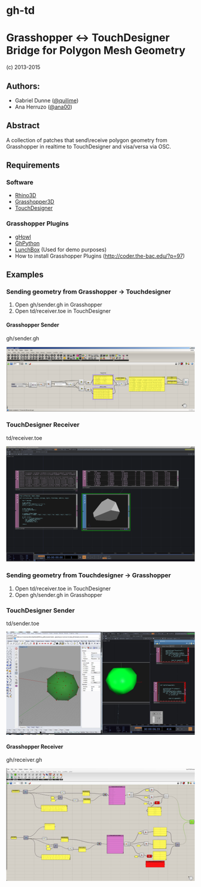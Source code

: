 gh-td
====

# Grasshopper <-> TouchDesigner Bridge for Polygon Mesh Geometry

(c) 2013-2015 

## Authors:

- Gabriel Dunne ([@quilime](http://github.com/quilime/))
- Ana Herruzo  ([@ana00](http://github.com/ana00/))

## Abstract

A collection of patches that send\receive polygon geometry from Grasshopper in realtime to TouchDesigner and visa/versa via OSC.

## Requirements

### Software
- [Rhino3D](http://rhino3d.com)
- [Grasshopper3D](http://www.grasshopper3d.com/)
- [TouchDesigner](https://www.derivative.ca/)

### Grasshopper Plugins
- [gHowl](http://www.grasshopper3d.com/group/ghowl)
- [GhPython](http://www.food4rhino.com/project/ghpython)
- [LunchBox](http://www.food4rhino.com/project/lunchbox) (Used for demo purposes)
- How to install Grasshopper Plugins (http://coder.the-bac.edu/?p=97)

## Examples

### Sending geometry from Grasshopper -> Touchdesigner

1. Open gh/sender.gh in Grasshopper
2. Open td/receiver.toe in TouchDesigner

#### Grasshopper Sender

gh/sender.gh

![](https://github.com/quilime/gh-td/blob/master/screenshots/gh_sender.PNG)

### TouchDesigner Receiver

td/receiver.toe

![](https://raw.githubusercontent.com/quilime/gh-td/master/screenshots/td_receive.PNG)

### Sending geometry from Touchdesigner -> Grasshopper

1. Open td/receiver.toe in TouchDesigner
2. Open gh/sender.gh in Grasshopper

### TouchDesigner Sender

td/sender.toe

![](https://raw.githubusercontent.com/quilime/gh-td/master/screenshots/td_sender.JPG)

#### Grasshopper Receiver

gh/receiver.gh

![](https://github.com/quilime/gh-td/blob/master/screenshots/gh_receiver.JPG)
 


